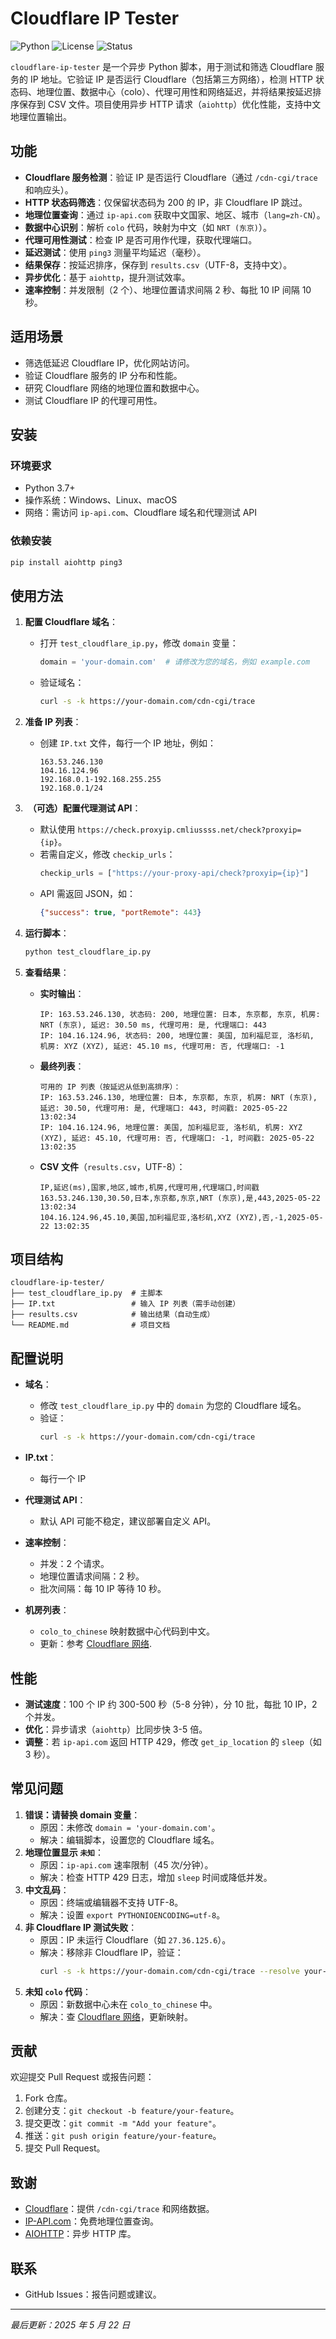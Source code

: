 # Cloudflare IP Tester

![Python](https://img.shields.io/badge/python-3.7%2B-blue)
![License](https://img.shields.io/badge/license-MIT-green)
![Status](https://img.shields.io/badge/status-active-brightgreen)

`cloudflare-ip-tester` 是一个异步 Python 脚本，用于测试和筛选 Cloudflare 服务的 IP 地址。它验证 IP 是否运行 Cloudflare（包括第三方网络），检测 HTTP 状态码、地理位置、数据中心（colo）、代理可用性和网络延迟，并将结果按延迟排序保存到 CSV 文件。项目使用异步 HTTP 请求（`aiohttp`）优化性能，支持中文地理位置输出。

## 功能

* ​**Cloudflare 服务检测**​：验证 IP 是否运行 Cloudflare（通过 `/cdn-cgi/trace` 和响应头）。
* ​**HTTP 状态码筛选**​：仅保留状态码为 200 的 IP，非 Cloudflare IP 跳过。
* ​**地理位置查询**​：通过 `ip-api.com` 获取中文国家、地区、城市（`lang=zh-CN`）。
* ​**数据中心识别**​：解析 `colo` 代码，映射为中文（如 `NRT (东京)`）。
* ​**代理可用性测试**​：检查 IP 是否可用作代理，获取代理端口。
* ​**延迟测试**​：使用 `ping3` 测量平均延迟（毫秒）。
* ​**结果保存**​：按延迟排序，保存到 `results.csv`（UTF-8，支持中文）。
* ​**异步优化**​：基于 `aiohttp`，提升测试效率。
* ​**速率控制**​：并发限制（2 个）、地理位置请求间隔 2 秒、每批 10 IP 间隔 10 秒。

## 适用场景

* 筛选低延迟 Cloudflare IP，优化网站访问。
* 验证 Cloudflare 服务的 IP 分布和性能。
* 研究 Cloudflare 网络的地理位置和数据中心。
* 测试 Cloudflare IP 的代理可用性。

## 安装

### 环境要求

* Python 3.7+
* 操作系统：Windows、Linux、macOS
* 网络：需访问 `ip-api.com`、Cloudflare 域名和代理测试 API

### 依赖安装

```bash
pip install aiohttp ping3
```

## 使用方法

1. ​**配置 Cloudflare 域名**​：
   
   * 打开 `test_cloudflare_ip.py`，修改 `domain` 变量：
     ```python
     domain = 'your-domain.com'  # 请修改为您的域名，例如 example.com
     ```
   * 验证域名：
     ```bash
     curl -s -k https://your-domain.com/cdn-cgi/trace
     ```
2. ​**准备 IP 列表**​：
   
   * 创建 `IP.txt` 文件，每行一个 IP 地址，例如：
     ```
     163.53.246.130
     104.16.124.96
     192.168.0.1-192.168.255.255
     192.168.0.1/24
     ```
3. ​ **（可选）配置代理测试 API**​：
   
   * 默认使用 `https://check.proxyip.cmliussss.net/check?proxyip={ip}`。
   * 若需自定义，修改 `checkip_urls`：
     ```python
     checkip_urls = ["https://your-proxy-api/check?proxyip={ip}"]
     ```
   * API 需返回 JSON，如：
     ```json
     {"success": true, "portRemote": 443}
     ```
4. ​**运行脚本**​：
   
   ```bash
   python test_cloudflare_ip.py
   ```
5. ​**查看结果**​：
   
   * ​**实时输出**​：
     ```
     IP: 163.53.246.130, 状态码: 200, 地理位置: 日本, 东京都, 东京, 机房: NRT (东京), 延迟: 30.50 ms, 代理可用: 是, 代理端口: 443
     IP: 104.16.124.96, 状态码: 200, 地理位置: 美国, 加利福尼亚, 洛杉矶, 机房: XYZ (XYZ), 延迟: 45.10 ms, 代理可用: 否, 代理端口: -1
     ```
   * ​**最终列表**​：
     ```
     可用的 IP 列表（按延迟从低到高排序）：
     IP: 163.53.246.130, 地理位置: 日本, 东京都, 东京, 机房: NRT (东京), 延迟: 30.50, 代理可用: 是, 代理端口: 443, 时间戳: 2025-05-22 13:02:34
     IP: 104.16.124.96, 地理位置: 美国, 加利福尼亚, 洛杉矶, 机房: XYZ (XYZ), 延迟: 45.10, 代理可用: 否, 代理端口: -1, 时间戳: 2025-05-22 13:02:35
     ```
   * ​**CSV 文件**​（`results.csv`，UTF-8）：
     ```
     IP,延迟(ms),国家,地区,城市,机房,代理可用,代理端口,时间戳
     163.53.246.130,30.50,日本,东京都,东京,NRT (东京),是,443,2025-05-22 13:02:34
     104.16.124.96,45.10,美国,加利福尼亚,洛杉矶,XYZ (XYZ),否,-1,2025-05-22 13:02:35
     ```

## 项目结构

```
cloudflare-ip-tester/
├── test_cloudflare_ip.py  # 主脚本
├── IP.txt                 # 输入 IP 列表（需手动创建）
├── results.csv            # 输出结果（自动生成）
└── README.md              # 项目文档
```

## 配置说明

* ​**域名**​：
  * 修改 `test_cloudflare_ip.py` 中的 `domain` 为您的 Cloudflare 域名。
  * 验证：
    ```bash
    curl -s -k https://your-domain.com/cdn-cgi/trace
    ```
* ​**IP.txt**​：
  * 每行一个 IP
  
* ​**代理测试 API**​：
  * 默认 API 可能不稳定，建议部署自定义 API。
  
* ​**速率控制**​：
  * 并发：2 个请求。
  * 地理位置请求间隔：2 秒。
  * 批次间隔：每 10 IP 等待 10 秒。
  
* ​**机房列表**​：
  * `colo_to_chinese` 映射数据中心代码到中文。
  * 更新：参考 [Cloudflare 网络](https://www.cloudflare.com/network/).

## 性能

* ​**测试速度**​：100 个 IP 约 300-500 秒（5-8 分钟），分 10 批，每批 10 IP，2 个并发。
* ​**优化**​：异步请求（`aiohttp`）比同步快 3-5 倍。
* ​**调整**​：若 `ip-api.com` 返回 HTTP 429，修改 `get_ip_location` 的 `sleep`（如 3 秒）。

## 常见问题

1. ​**错误：请替换 domain 变量**​：
   * 原因：未修改 `domain = 'your-domain.com'`。
   * 解决：编辑脚本，设置您的 Cloudflare 域名。
2. ​**地理位置显示 `未知`**​：
   * 原因：`ip-api.com` 速率限制（45 次/分钟）。
   * 解决：检查 HTTP 429 日志，增加 `sleep` 时间或降低并发。
3. ​**中文乱码**​：
   * 原因：终端或编辑器不支持 UTF-8。
   * 解决：设置 `export PYTHONIOENCODING=utf-8`。
4. ​**非 Cloudflare IP 测试失败**​：
   * 原因：IP 未运行 Cloudflare（如 `27.36.125.6`）。
   * 解决：移除非 Cloudflare IP，验证：
     ```bash
     curl -s -k https://your-domain.com/cdn-cgi/trace --resolve your-domain.com:443:<IP>
     ```
5. ​**未知 `colo` 代码**​：
   * 原因：新数据中心未在 `colo_to_chinese` 中。
   * 解决：查 [Cloudflare 网络](https://www.cloudflare.com/network/)，更新映射。

## 贡献

欢迎提交 Pull Request 或报告问题：

1. Fork 仓库。
2. 创建分支：`git checkout -b feature/your-feature`。
3. 提交更改：`git commit -m "Add your feature"`。
4. 推送：`git push origin feature/your-feature`。
5. 提交 Pull Request。



## 致谢

* [Cloudflare](https://www.cloudflare.com/)：提供 `/cdn-cgi/trace` 和网络数据。
* [IP-API.com](https://ip-api.com/)：免费地理位置查询。
* [AIOHTTP](https://docs.aiohttp.org/)：异步 HTTP 库。

## 联系

* GitHub Issues：报告问题或建议。

---

*最后更新：2025 年 5 月 22 日*
